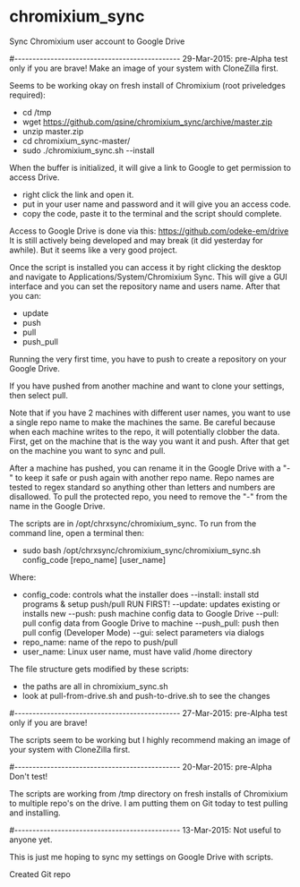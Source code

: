 # chromixium_sync
Sync Chromixium user account to Google Drive

#----------------------------------------------
29-Mar-2015: pre-Alpha test only if you are brave!  Make an image of your system with CloneZilla first.

Seems to be working okay on fresh install of Chromixium (root priveledges required):
 - cd /tmp
 - wget https://github.com/qsine/chromixium_sync/archive/master.zip
 - unzip master.zip
 - cd chromixium_sync-master/
 - sudo ./chromixium_sync.sh --install

When the buffer is initialized, it will give a link to Google to get permission to access Drive.  
 - right click the link and open it.
 - put in your user name and password and it will give you an access code.
 - copy the code, paste it to the terminal and the script should complete.

Access to Google Drive is done via this: https://github.com/odeke-em/drive
It is still actively being developed and may break (it did yesterday for awhile).  But it seems like a very good project.

Once the script is installed you can access it by right clicking the desktop and navigate to Applications/System/Chromixium Sync.  This will give a GUI interface and you can set the repository name and users name.  After that you can:
 - update
 - push
 - pull
 - push_pull

Running the very first time, you have to push to create a repository on your Google Drive. 

If you have pushed from another machine and want to clone your settings, then select pull.

Note that if you have 2 machines with different user names, you want to use a single repo name to make the machines the same.  Be careful because when each machine writes to the repo, it will potentially clobber the data.  First, get on the machine that is the way you want it and push. After that get on the machine you want to sync and pull.

After a machine has pushed, you can rename it in the Google Drive with a "-" to keep it safe or push again with another repo name.  Repo names are tested to regex standard so anything other than letters and numbers are disallowed.  To pull the protected repo, you need to remove the "-" from the name in the Google Drive.

The scripts are in /opt/chrxsync/chromixium_sync.  To run from the command line, open a terminal then:

 - sudo bash /opt/chrxsync/chromixium_sync/chromixium_sync.sh config_code [repo_name] [user_name]

Where:
 - config_code: controls what the installer does
          --install: install std programs & setup push/pull RUN FIRST!
          --update: updates existing or installs new
          --push: push machine config data to Google Drive
          --pull: pull config data from Google Drive to machine
          --push_pull: push then pull config (Developer Mode)
          --gui: select parameters via dialogs
 - repo_name: name of the repo to push/pull
 - user_name: Linux user name, must have valid /home directory

The file structure gets modified by these scripts:
 - the paths are all in chromixium_sync.sh
 - look at pull-from-drive.sh and push-to-drive.sh to see the changes

#----------------------------------------------
27-Mar-2015: pre-Alpha test only if you are brave!

The scripts seem to be working but I highly recommend making an image of your system with CloneZilla first.

#----------------------------------------------
20-Mar-2015: pre-Alpha Don't test!

The scripts are working from /tmp directory on fresh installs of Chromixium to multiple repo's on the drive.  I am putting them on Git today to test pulling and installing.

#----------------------------------------------
13-Mar-2015: Not useful to anyone yet.

This is just me hoping to sync my settings on Google Drive with scripts.

Created Git repo
